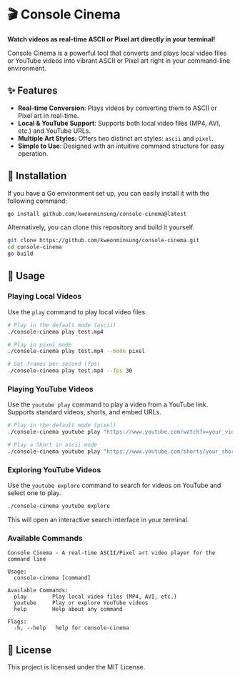 # 🎬 Console Cinema

**Watch videos as real-time ASCII or Pixel art directly in your terminal!**

Console Cinema is a powerful tool that converts and plays local video files or YouTube videos into vibrant ASCII or Pixel art right in your command-line environment.

## ✨ Features

- **Real-time Conversion**: Plays videos by converting them to ASCII or Pixel art in real-time.
- **Local & YouTube Support**: Supports both local video files (MP4, AVI, etc.) and YouTube URLs.
- **Multiple Art Styles**: Offers two distinct art styles: `ascii` and `pixel`.
- **Simple to Use**: Designed with an intuitive command structure for easy operation.

## 🚀 Installation

If you have a Go environment set up, you can easily install it with the following command:

```bash
go install github.com/kweonminsung/console-cinema@latest
```

Alternatively, you can clone this repository and build it yourself.

```bash
git clone https://github.com/kweonminsung/console-cinema.git
cd console-cinema
go build
```

## 📖 Usage

### Playing Local Videos

Use the `play` command to play local video files.

```bash
# Play in the default mode (ascii)
./console-cinema play test.mp4

# Play in pixel mode
./console-cinema play test.mp4 --mode pixel

# Set frames per second (fps)
./console-cinema play test.mp4 --fps 30
```

### Playing YouTube Videos

Use the `youtube play` command to play a video from a YouTube link. Supports standard videos, shorts, and embed URLs.

```bash
# Play in the default mode (pixel)
./console-cinema youtube play "https://www.youtube.com/watch?v=your_video_id"

# Play a Short in ascii mode
./console-cinema youtube play "https://www.youtube.com/shorts/your_short_id" --mode ascii
```

### Exploring YouTube Videos

Use the `youtube explore` command to search for videos on YouTube and select one to play.

```bash
./console-cinema youtube explore
```

This will open an interactive search interface in your terminal.

### Available Commands

```
Console Cinema - A real-time ASCII/Pixel art video player for the command line

Usage:
  console-cinema [command]

Available Commands:
  play        Play local video files (MP4, AVI, etc.)
  youtube     Play or explore YouTube videos
  help        Help about any command

Flags:
  -h, --help   help for console-cinema
```

## 📄 License

This project is licensed under the MIT License.
